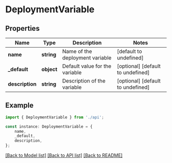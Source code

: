 # DeploymentVariable


## Properties

Name | Type | Description | Notes
------------ | ------------- | ------------- | -------------
**name** | **string** | Name of the deployment variable | [default to undefined]
**_default** | **object** | Default value for the variable | [optional] [default to undefined]
**description** | **string** | Description of the variable | [optional] [default to undefined]

## Example

```typescript
import { DeploymentVariable } from './api';

const instance: DeploymentVariable = {
    name,
    _default,
    description,
};
```

[[Back to Model list]](../README.md#documentation-for-models) [[Back to API list]](../README.md#documentation-for-api-endpoints) [[Back to README]](../README.md)
